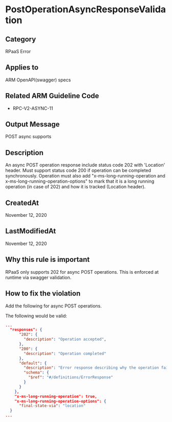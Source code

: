# PostOperationAsyncResponseValidation

## Category

RPaaS Error

## Applies to

ARM OpenAPI(swagger) specs

## Related ARM Guideline Code

- RPC-V2-ASYNC-11

## Output Message

POST async supports

## Description

An async POST operation response include status code 202 with 'Location' header. Must support status code 200 if operation can be completed synchronously. Operation must also add "x-ms-long-running-operation and x-ms-long-running-operation-options" to mark that it is a long running operation (in case of 202) and how it is tracked (Location header).

## CreatedAt

November 12, 2020

## LastModifiedAt

November 12, 2020

## Why this rule is important

RPaaS only supports 202 for async POST operations. This is enforced at runtime via swagger validation.

## How to fix the violation

Add the following for async POST operations.

The following would be valid:

```json
...
  "responses": {
      "202": {
        "description": "Operation accepted",
      },
      "200": {
        "description": "Operation completed"
      },
      "default": {
        "description": "Error response describing why the operation failed.",
        "schema": {
          "$ref": "#/definitions/ErrorResponse"
        }
      }
    },
    "x-ms-long-running-operation": true,
    "x-ms-long-running-operation-options": {
      "final-state-via": "location"
  }
...
```
